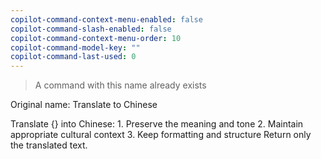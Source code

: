 ```yaml
---
copilot-command-context-menu-enabled: false
copilot-command-slash-enabled: false
copilot-command-context-menu-order: 10
copilot-command-model-key: ""
copilot-command-last-used: 0
---
```

> A command with this name already exists 

Original name: Translate to Chinese 

Translate {} into Chinese:
    1. Preserve the meaning and tone
    2. Maintain appropriate cultural context
    3. Keep formatting and structure
    Return only the translated text.